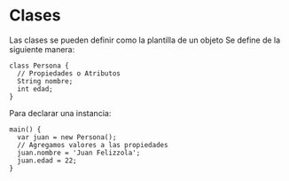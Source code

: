 # Clases
Las clases se pueden definir como la plantilla de un objeto
Se define de la siguiente manera:
```
class Persona {
  // Propiedades o Atributos
  String nombre;
  int edad;
}
```
Para declarar una instancia:
```
main() {
  var juan = new Persona();
  // Agregamos valores a las propiedades
  juan.nombre = 'Juan Felizzola';
  juan.edad = 22;
}
```
